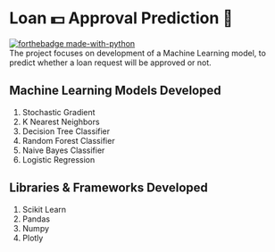 # Loan :dollar: Approval Prediction :crystal_ball:
[![forthebadge made-with-python](http://ForTheBadge.com/images/badges/made-with-python.svg)](https://www.python.org/)<br>
The project focuses on development of a Machine Learning model, to predict whether a loan request will be approved or not. 
## Machine Learning Models Developed
1. Stochastic Gradient 
2. K Nearest Neighbors
3. Decision Tree Classifier
4. Random Forest Classifier
5. Naive Bayes Classifier
6. Logistic Regression
## Libraries & Frameworks Developed
1. Scikit Learn
2. Pandas
3. Numpy
4. Plotly
